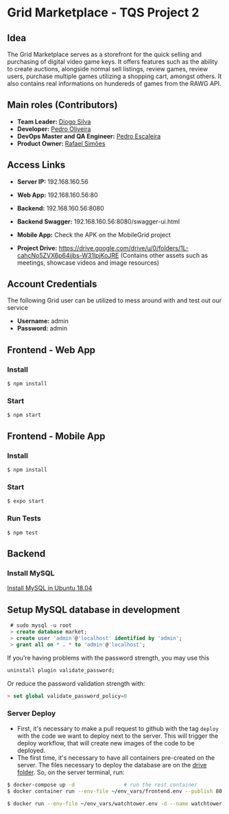 # Grid Marketplace - TQS Project 2

## Idea

The Grid Marketplace serves as a storefront for the quick selling and purchasing of digital video game keys. It offers features such as the ability to create auctions, alongside normal sell listings, review games, review users, purchase multiple games utilizing a shopping cart, amongst others. It also contains real informations on hundereds of games from the RAWG API.
  
## Main roles (Contributors)

* **Team Leader:** [Diogo Silva](https://github.com/HerouFenix)
* **Developer:** [Pedro Oliveira](https://github.com/DrPunpun)
* **DevOps Master and QA Engineer:** [Pedro Escaleira](https://github.com/oEscal)
* **Product Owner:** [Rafael Simões](https://github.com/Rafaelyot)

## Access Links
* **Server IP:** 192.168.160.56
* **Web App:** 192.168.160.56:80
* **Backend:** 192.168.160.56:8080
* **Backend Swagger:** 192.168.160.56:8080/swagger-ui.html
* **Mobile App:** Check the APK on the MobileGrid project

* **Project Drive:** https://drive.google.com/drive/u/0/folders/1L-cahcNo5ZVX6p64ijbs-W31lpjKoJRE (Contains other assets such as meetings, showcase videos and image resources)



## Account Credentials
The following Grid user can be utilized to mess around with and test out our service
* **Username:** admin
* **Password:** admin


## Frontend - Web App
### Install
```
$ npm install
```

### Start
```
$ npm start
```

## Frontend - Mobile App
### Install
```
$ npm install
```

### Start
```
$ expo start
```

### Run Tests
```
$ npm test
```

## Backend
### Install MySQL
[Install MySQL in Ubuntu 18.04](https://www.digitalocean.com/community/tutorials/how-to-install-mysql-on-ubuntu-18-04)
## Setup MySQL database in development

```sql
 # sudo mysql -u root
 > create database market;
 > create user 'admin'@'localhost' identified by 'admin';
 > grant all on * . * to 'admin'@'localhost';
```

If you're having problems with the password strength, you may use this
```sql
uninstall plugin validate_password;
```
Or reduce the password validation strength with:
```sql
> set global validate_password_policy=0
```

### Server Deploy
 - First, it's necessary to make a pull request to github with the tag `deploy` with the code we want to deploy next to the server. This will trigger the deploy workflow, that will create new images of the code to be deployed.
 - The first time, it's necessary to have all containers pre-created on the server. The files necessary to deploy the database are on the [drive folder](https://drive.google.com/drive/folders/1vFA4bkDRcnIPeB7-68J1umuGZ8dowvKG?usp=sharing). So, on the server terminal, run:
 ```bash
 $ docker-compose up -d                # run the rest container
 $ docker container run --env-file ~/env_vars/frontend.env --publish 80:80 --detach --name web-app docker.pkg.github.com/oescal/tqs_project_2/web-app              # run the web-app container

 $ docker run --env-file ~/env_vars/watchtower.env -d --name watchtower -v /var/run/docker.sock:/var/run/docker.sock -v ~/.docker/config.json:/config.json containrrr/watchtower              # run the watchtower container for continuous deployment
```

